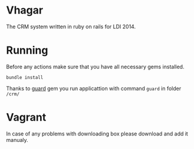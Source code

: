 Vhagar
======

The CRM system written in ruby on rails for LDI 2014.

Running
======

Before any actions make sure that you have all necessary gems installed.

```
bundle install
```

Thanks to [guard][] gem you run applicattion with command `guard` in folder `/crm/`

Vagrant
======

In case of any problems with downloading box please download and add it manualy.


[guard]: https://github.com/guard/guard